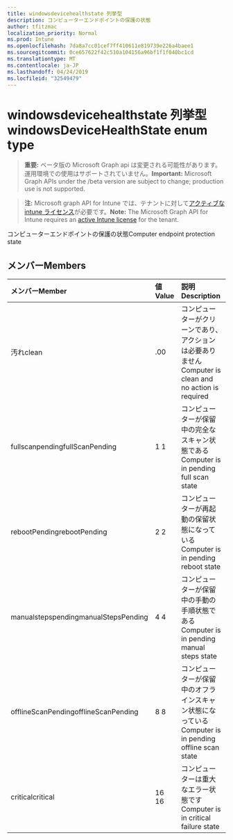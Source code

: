 ```yaml
---
title: windowsdevicehealthstate 列挙型
description: コンピューターエンドポイントの保護の状態
author: tfitzmac
localization_priority: Normal
ms.prod: Intune
ms.openlocfilehash: 7da8a7cc01cef7ff410611e819739e226a4baee1
ms.sourcegitcommit: 0ce657622f42c510a104156a96bf1f1f040bc1cd
ms.translationtype: MT
ms.contentlocale: ja-JP
ms.lasthandoff: 04/24/2019
ms.locfileid: "32549479"
---
```

# <a name="windowsdevicehealthstate-enum-type"></a><span data-ttu-id="a834a-103">windowsdevicehealthstate 列挙型</span><span class="sxs-lookup"><span data-stu-id="a834a-103">windowsDeviceHealthState enum type</span></span>

> <span data-ttu-id="a834a-104">**重要:** ベータ版の Microsoft Graph api は変更される可能性があります。運用環境での使用はサポートされていません。</span><span class="sxs-lookup"><span data-stu-id="a834a-104">**Important:** Microsoft Graph APIs under the /beta version are subject to change; production use is not supported.</span></span>

> <span data-ttu-id="a834a-105">**注:** Microsoft graph API for Intune では、テナントに対して[アクティブな intune ライセンス](https://go.microsoft.com/fwlink/?linkid=839381)が必要です。</span><span class="sxs-lookup"><span data-stu-id="a834a-105">**Note:** The Microsoft Graph API for Intune requires an [active Intune license](https://go.microsoft.com/fwlink/?linkid=839381) for the tenant.</span></span>

<span data-ttu-id="a834a-106">コンピューターエンドポイントの保護の状態</span><span class="sxs-lookup"><span data-stu-id="a834a-106">Computer endpoint protection state</span></span>

## <a name="members"></a><span data-ttu-id="a834a-107">メンバー</span><span class="sxs-lookup"><span data-stu-id="a834a-107">Members</span></span>
|<span data-ttu-id="a834a-108">メンバー</span><span class="sxs-lookup"><span data-stu-id="a834a-108">Member</span></span>|<span data-ttu-id="a834a-109">値</span><span class="sxs-lookup"><span data-stu-id="a834a-109">Value</span></span>|<span data-ttu-id="a834a-110">説明</span><span class="sxs-lookup"><span data-stu-id="a834a-110">Description</span></span>|
|:---|:---|:---|
|<span data-ttu-id="a834a-111">汚れ</span><span class="sxs-lookup"><span data-stu-id="a834a-111">clean</span></span>|<span data-ttu-id="a834a-112">.0</span><span class="sxs-lookup"><span data-stu-id="a834a-112">0</span></span>|<span data-ttu-id="a834a-113">コンピューターがクリーンであり、アクションは必要ありません</span><span class="sxs-lookup"><span data-stu-id="a834a-113">Computer is clean and no action is required</span></span>|
|<span data-ttu-id="a834a-114">fullscanpending</span><span class="sxs-lookup"><span data-stu-id="a834a-114">fullScanPending</span></span>|<span data-ttu-id="a834a-115">1 </span><span class="sxs-lookup"><span data-stu-id="a834a-115">1</span></span>|<span data-ttu-id="a834a-116">コンピューターが保留中の完全なスキャン状態である</span><span class="sxs-lookup"><span data-stu-id="a834a-116">Computer is in pending full scan state</span></span>|
|<span data-ttu-id="a834a-117">rebootPending</span><span class="sxs-lookup"><span data-stu-id="a834a-117">rebootPending</span></span>|<span data-ttu-id="a834a-118">2 </span><span class="sxs-lookup"><span data-stu-id="a834a-118">2</span></span>|<span data-ttu-id="a834a-119">コンピューターが再起動の保留状態になっている</span><span class="sxs-lookup"><span data-stu-id="a834a-119">Computer is in pending reboot state</span></span>|
|<span data-ttu-id="a834a-120">manualstepspending</span><span class="sxs-lookup"><span data-stu-id="a834a-120">manualStepsPending</span></span>|<span data-ttu-id="a834a-121">4 </span><span class="sxs-lookup"><span data-stu-id="a834a-121">4</span></span>|<span data-ttu-id="a834a-122">コンピューターが保留中の手動の手順状態である</span><span class="sxs-lookup"><span data-stu-id="a834a-122">Computer is in pending manual steps state</span></span>|
|<span data-ttu-id="a834a-123">offlineScanPending</span><span class="sxs-lookup"><span data-stu-id="a834a-123">offlineScanPending</span></span>|<span data-ttu-id="a834a-124">8 </span><span class="sxs-lookup"><span data-stu-id="a834a-124">8</span></span>|<span data-ttu-id="a834a-125">コンピューターが保留中のオフラインスキャン状態になっている</span><span class="sxs-lookup"><span data-stu-id="a834a-125">Computer is in pending offline scan state</span></span>|
|<span data-ttu-id="a834a-126">critical</span><span class="sxs-lookup"><span data-stu-id="a834a-126">critical</span></span>|<span data-ttu-id="a834a-127">16 </span><span class="sxs-lookup"><span data-stu-id="a834a-127">16</span></span>|<span data-ttu-id="a834a-128">コンピューターは重大なエラー状態です</span><span class="sxs-lookup"><span data-stu-id="a834a-128">Computer is in critical failure state</span></span>|





